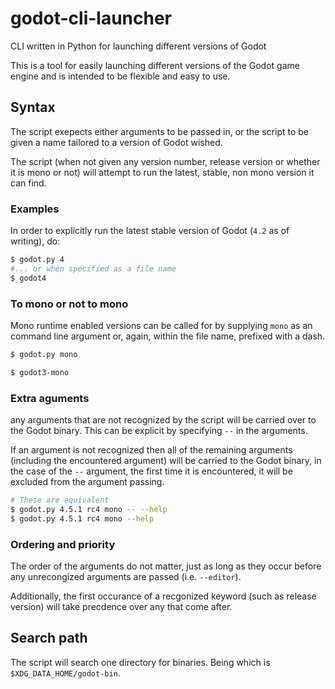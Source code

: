 # godot-cli-launcher
CLI written in Python for launching different versions of Godot

This is a tool for easily launching different versions of the Godot game engine and is intended to be flexible and easy to use.

## Syntax
The script exepects either arguments to be passed in, or the script to be given a name tailored to a version of Godot wished.

The script (when not given any version number, release version or whether it is mono or not) will attempt to run the latest, stable, non mono version it can find.

### Examples

In order to explicitly run the latest stable version of Godot (`4.2` as of writing), do:
```sh
$ godot.py 4
#... or when specified as a file name
$ godot4
```

### To mono or not to mono
Mono runtime enabled versions can be called for by supplying `mono` as an command line argument or, again, within the file name, prefixed with a dash.
```sh
$ godot.py mono

$ godot3-mono
```

### Extra aguments
any arguments that are not recognized by the script will be carried over to the Godot binary. This can be explicit by specifying `--` in the arguments.

If an argument is not recognized  then all of the remaining arguments (including the encountered argument) will be carried to the Godot binary,
in the case of the `--` argument, the first time it is encountered, it will be excluded from the argument passing.

```sh
# These are equivalent
$ godot.py 4.5.1 rc4 mono -- --help
$ godot.py 4.5.1 rc4 mono --help
```

### Ordering and priority
The order of the arguments do not matter, just as long as they occur before any unrecongized arguments are passed (i.e. `--editor`).

Additionally, the first occurance of a recgonized keyword (such as release version) will take precdence over any that come after.

## Search path
The script will search one directory for binaries. Being which is `$XDG_DATA_HOME/godot-bin`.
